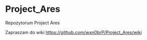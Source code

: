 # Project_Ares
Repozytorum Project Ares

Zapraszam do wiki https://github.com/wxn0brP/Project_Ares/wiki
